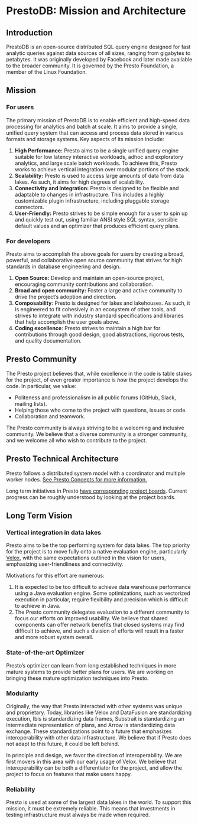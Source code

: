 # PrestoDB: Mission and Architecture

## Introduction

PrestoDB is an open-source distributed SQL query engine designed for fast analytic queries against data sources of all sizes, ranging from gigabytes to petabytes. It was originally developed by Facebook and later made available to the broader community. It is governed by the Presto Foundation, a member of the Linux Foundation.

## Mission

### For users

The primary mission of PrestoDB is to enable efficient and high-speed data processing for analytics and batch at scale. It aims to provide a single, unified query system that can access and process data stored in various formats and storage systems. Key aspects of its mission include:

1. **High Performance:** Presto aims to be a single unified query engine suitable for low latency interactive workloads, adhoc and exploratory analytics, and large scale batch workloads. To achieve this, Presto works to achieve vertical integration over modular portions of the stack.
2. **Scalability:** Presto is used to access large amounts of data from data lakes. As such, it aims for high degrees of scalability.
3. **Connectivity and Integration:** Presto is designed to be flexible and adaptable to changes in infrastructure. This includes a highly customizable plugin infrastructure, including pluggable storage connectors.
4. **User-Friendly:** Presto strives to be simple enough for a user to spin up and quickly test out, using familiar ANSI style SQL syntax, sensible default values and an optimizer that produces efficient query plans.

### For developers

Presto aims to accomplish the above goals for users by creating a broad, powerful, and collaborative open source community that strives for high standards in database engineering and design.

1. **Open Source:** Develop and maintain an open-source project, encouraging community contributions and collaboration.
2. **Broad and open community:** Foster a large and active community to drive the project’s adoption and direction.
3. **Composability**: Presto is designed for lakes and lakehouses. As such, it is engineered to fit cohesively in an ecosystem of other tools, and strives to integrate with industry standard specifications and libraries that help accomplish the user goals above.
4. **Coding excellence**: Presto strives to maintain a high bar for contributions through good design, good abstractions, rigorous tests, and quality documentation.

## Presto Community

The Presto project believes that, while excellence in the code is table stakes for the project, of even greater importance is *how* the project develops the code.  In particular, we value:

* Politeness and professionalism in all public forums (GitHub, Slack, mailing lists).
* Helping those who come to the project with questions, issues or code.
* Collaboration and teamwork.

The Presto community is always striving to be a welcoming and inclusive community.  We believe that a diverse community is a stronger community, and we welcome all who wish to contribute to the project.

## Presto Technical Architecture

Presto follows a distributed system model with a coordinator and multiple worker nodes. [See Presto Concepts for more information.](https://prestodb.io/docs/current/overview/concepts.html#server-types)

Long term initiatives in Presto [have corresponding project boards](https://github.com/prestodb/presto/projects?query=is%3Aopen). Current progress can be roughly understood by looking at the project boards.

## Long Term Vision

### Vertical integration in data lakes

Presto aims to be the top performing system for data lakes. The top priority for the project is to move fully onto a native evaluation engine, particularly [Velox](https://velox-lib.io/), with the same expectations outlined in the vision for users, emphasizing user-friendliness and connectivity.

Motivations for this effort are numerous:

1. It is expected to be too difficult to achieve data warehouse performance using a Java evaluation engine. Some optimizations, such as vectorized execution in particular, require flexibility and precision which is difficult to achieve in Java.
2. The Presto community delegates evaluation to a different community to focus our efforts on improved usability. We believe that shared components can offer network benefits that closed systems may find difficult to achieve, and such a division of efforts will result in a faster and more robust system overall.

### State-of-the-art Optimizer

Presto’s optimizer can learn from long established techniques in more mature systems to provide better plans for users. We are working on bringing these mature optimization techniques into Presto.

### Modularity

Originally, the way that Presto interacted with other systems was unique and proprietary.  Today, libraries like Velox and DataFusion are standardizing execution, Ibis is standardizing data frames, Substrait is standardizing an intermediate representation of plans, and Arrow is standardizing data exchange. These standardizations point to a future that emphasizes interoperability with other data infrastructure. We believe that if Presto does not adapt to this future, it could be left behind.  

In principle and design, we favor the direction of interoperability. We are first movers in this area with our early usage of Velox. We believe that interoperability can be both a differentiator for the project, and allow the project to focus on features that make users happy.

### Reliability

Presto is used at some of the largest data lakes in the world. To support this mission, it must be extremely reliable. This means that investments in testing infrastructure must always be made when required.

